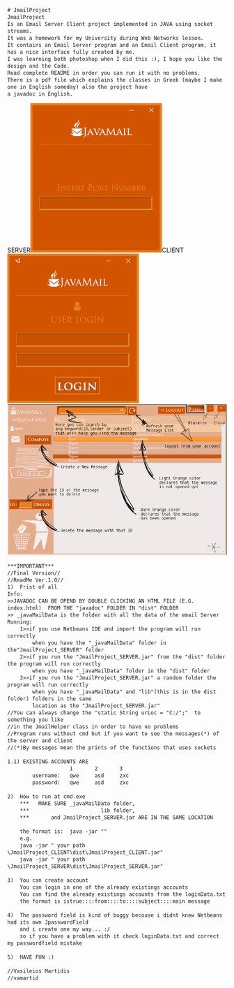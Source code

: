 	# JmailProject
	JmailProject 
	Is an Email Server Client project implemented in JAVA using socket streams.
	It was a homework for my University during Web Networks lesson.
	It contains an Email Server program and an Email Client program, it has a nice interface fully created by me.
	I was learning both photoshop when I did this :), I hope you like the design and the Code.
	Read complete README in order you can run it with no problems.
	There is a pdf file which explains the classes in Greek (maybe I make one in English someday) also the project have
	a javadoc in English.
	
SERVER![alt tag](https://github.com/vamartid/JmailProject/blob/master/JmailProject_SERVER/src/vamartid/test1/images/server3.png)CLIENT![alt tag](https://raw.githubusercontent.com/vamartid/JmailProject/master/JmailProject_CLIENT/src/vamartid/test1/images/login.png)![alt tag](https://github.com/vamartid/JmailProject/blob/master/JmailProject_CLIENT/src/vamartid/test1/images/help.png)

	***IMPORTANT***
	//Final Version//
	//ReadMe Ver.1.0//
	1)	Frist of all
	Info:
	>>JAVADOC CAN BE OPEND BY DOUBLE CLICKING AN HTML FILE (E.G. index.html)  FROM THE "javadoc" FOLDER IN "dist" FOLDER
	>> _javaMailData is the folder with all the data of the email Server
	Running:
		1>>if you use Netbeans IDE and import the program will run correctly 
			when you have the "_javaMailData" folder in the"JmailProject_SERVER" folder
		2>>if you run the "JmailProject_SERVER.jar" from the "dist" folder the program will run correctly
			when you have "_javaMailData" folder in the "dist" folder
		3>>if you run the "JmailProject_SERVER.jar" a random folder the program will run correctly
			when you have "_javaMailData" and "lib"(this is in the dist folder) folders in the same 
			location as the "JmailProject_SERVER.jar"
	//You can always change the "static String urLoc = "C:/";"  to something you like 
	//in the JmailHelper class in order to have no problems
	//Program runs without cmd but if you want to see the messages(*) of the server and client
	//(*)By messages mean the prints of the functions that uses sockets
	
	1.1) EXISTING ACCOUNTS ARE 
						1		2		3
			username:	qwe		asd		zxc
			password:	qwe		asd		zxc
		
	2)	How to run at cmd.exe
		***   MAKE SURE _javaMailData folder,
		***						  lib folder,
		***	   	  and JmailProject_SERVER.jar ARE IN THE SAME LOCATION
			   
		the format is:	java -jar ""
		e.g.
		java -jar " your path \JmailProject_CLIENT\dist\JmailProject_CLIENT.jar"
		java -jar " your path \JmailProject_SERVER\dist\JmailProject_SERVER.jar"
	
	3)	You can create account
		You can login in one of the already existings accounts
		You can find the already existings accounts from the loginData.txt
		the format is istrue::::from::::to::::subject::::main message
	
	4)	The password field is kind of buggy becouse i didnt knew Netbeans had its own JpasswordField
		and i create one my way... :/
		so if you have a problem with it check loginData.txt and correct my passwordfield mistake
	
	5)	HAVE FUN :)
	
	//Vasileios Martidis
	//vamartid
